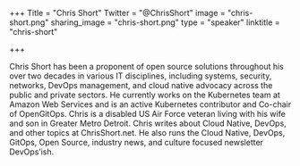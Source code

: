 +++
Title = "Chris Short"
Twitter = "@ChrisShort"
image = "chris-short.png"
sharing_image = "chris-short.png"
type = "speaker"
linktitle = "chris-short"

+++

Chris Short has been a proponent of open source solutions throughout his over two decades in various IT disciplines, including systems, security, networks, DevOps management, and cloud native advocacy across the public and private sectors. He currently works on the Kubernetes team at Amazon Web Services and is an active Kubernetes contributor and Co-chair of OpenGitOps. Chris is a disabled US Air Force veteran living with his wife and son in Greater Metro Detroit. Chris writes about Cloud Native, DevOps, and other topics at ChrisShort.net. He also runs the Cloud Native, DevOps, GitOps, Open Source, industry news, and culture focused newsletter DevOps’ish.
